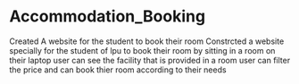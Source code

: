 # Accommodation_Booking
Created A website for the student to book their room
Constrcted a website specially for the student of lpu to book their room by sitting in a room on their laptop
user can see the facility that is provided in a room 
user can filter  the price and can book thier room according to their needs 
